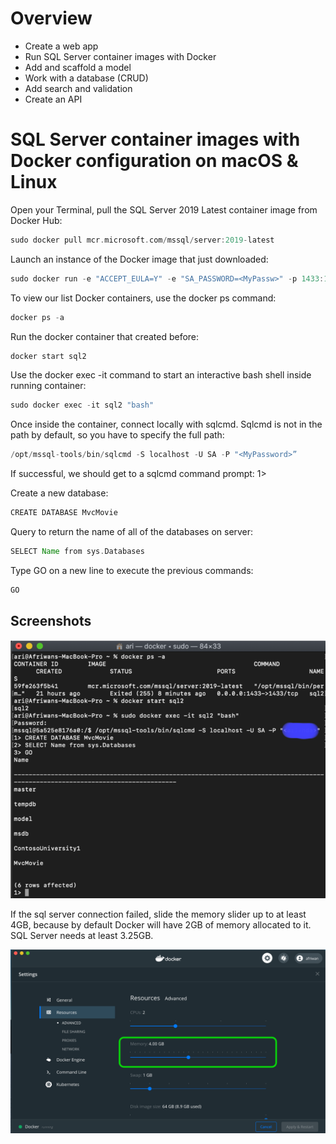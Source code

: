 # Overview
- Create a web app
- Run SQL Server container images with Docker
- Add and scaffold a model
- Work with a database (CRUD)
- Add search and validation
- Create an API


# SQL Server container images with Docker configuration on macOS & Linux

Open your Terminal, pull the SQL Server 2019 Latest container image from Docker Hub:
```groovy
sudo docker pull mcr.microsoft.com/mssql/server:2019-latest
```


Launch an instance of the Docker image that just downloaded:
```groovy
sudo docker run -e "ACCEPT_EULA=Y" -e "SA_PASSWORD=<MyPassw>" -p 1433:1433 --name sql2 -d mcr.microsoft.com/mssql/server:2019-latest
```


To view our list Docker containers, use the docker ps command:
```groovy
docker ps -a
```


Run the docker container that created before:
```groovy
docker start sql2
```


Use the docker exec -it command to start an interactive bash shell inside running container:
```groovy
sudo docker exec -it sql2 "bash"
```


Once inside the container, connect locally with sqlcmd. Sqlcmd is not in the path by default, so you have to specify the full path:
```groovy
/opt/mssql-tools/bin/sqlcmd -S localhost -U SA -P "<MyPassword>”
```
If successful, we should get to a sqlcmd command prompt: 1>


Create a new database: 
```groovy
CREATE DATABASE MvcMovie
```


Query to return the name of all of the databases on server: 
```groovy
SELECT Name from sys.Databases
```


Type GO on a new line to execute the previous commands:  
```groovy
GO
```


## Screenshots

<img src="https://github.com/AfriwanAhda/FileDemo/blob/master/SQLServerConfigurationOnDocker.png"/>


If the sql server connection failed, slide the memory slider up to at least 4GB, because by default Docker will have 2GB of memory allocated to it. SQL Server needs at least 3.25GB.

<img src="https://github.com/AfriwanAhda/FileDemo/blob/master/SettingDockerMemory.png"/>



